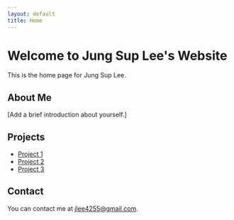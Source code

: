```yaml
---
layout: default
title: Home
---
```


# Welcome to Jung Sup Lee's Website

This is the home page for Jung Sup Lee.

## About Me

[Add a brief introduction about yourself.]

## Projects

- [Project 1](link_to_project_1)
- [Project 2](link_to_project_2)
- [Project 3](link_to_project_3)

## Contact

You can contact me at [jlee4255@gmail.com](mailto:jlee4255@gmail.com).

